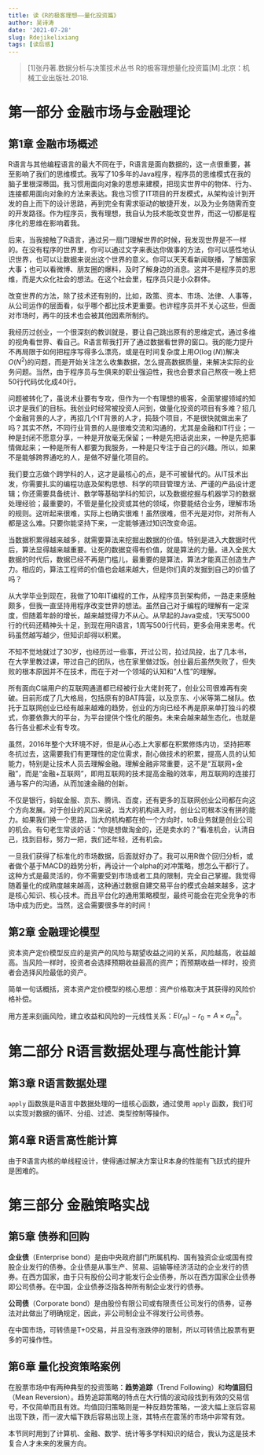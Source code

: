 ```yaml
---
title: 读《R的极客理想——量化投资篇》
author: 吴诗涛
date: '2021-07-28'
slug: Rdejikelixiang
tags: [读后感]
---
```


> [1]张丹著.数据分析与决策技术丛书 R的极客理想量化投资篇[M].北京：机械工业出版社.2018.

# 第一部分 金融市场与金融理论

## 第1章 金融市场概述

R语言与其他编程语言的最大不同在于，R语言是面向数据的，这一点很重要，甚至影响了我们的思维模式。我写了10多年的Java程序，程序员的思维模式在我的脑子里根深蒂固。我习惯用面向对象的思想来建模，把现实世界中的物体、行为、连接都用面向对象的方法来表达。我也习惯了IT项目的开发模式，从架构设计到开发的自上而下的设计思路，再到完全有需求驱动的敏捷开发，以及为业务随需而变的开发路径。作为程序员，我有理想，我自认为技术能改变世界，而这一切都是程序化的思维在影响着我。

后来，当我接触了R语言，通过另一扇门理解世界的时候，我发现世界是不一样的。在没有程序的世界里，你可以通过文字来表达你做事的方法，你可以感性地认识世界，也可以让数据来说出这个世界的意义。你可以天天看新闻联播，了解国家大事；也可以看微博、朋友圈的爆料，及时了解身边的消息。这并不是程序员的思维，而是大众化社会的想法。在这个社会里，程序员只是小众群体。

改变世界的方法，除了技术还有别的，比如，政策、资本、市场、法律、人事等，从公司运作的层面看，似乎哪个都比技术更重要。也许程序员并不关心这些，但面对市场时，再牛的技术也会被其他因素所制约。

我经历过创业，一个很深刻的教训就是，要让自己跳出原有的思维定式，通过多维的视角看世界、看自己。R语言帮我打开了通过数据看世界的窗口。我的能力提升不再局限于如何把程序写得多么漂亮，或是在时间复杂度上用$O(\log(N))$解决$O(N^2)$​的问题，而是开始关注怎么收集数据，怎么提高数据质量，来解决实际的业务问题。当然，由于程序员与生俱来的职业强迫性，我也会要求自己熬夜一晚上把50行代码优化成40行。

问题被转化了，虽说术业要有专攻，但作为一个有理想的极客，全面掌握领域的知识才是我们的目标。我创业时经常被投资人问到，做量化投资的项目有多难？招几个金融背景的人才，再招几个IT背景的人才，捣鼓个项目，不是很快就做出来了吗？其实不然，不同行业背景的人是很难交流和沟通的，尤其是金融和IT行业；一种是封闭不愿意分享，一种是开放毫无保留；一种是先把话说出来，一种是先把事情做起来；一种是所有人都要为我服务，一种是只专注于自己的兴趣。所以，如果不是能够跨界通吃的人，是做不好量化项目的。

我们要立志做个跨学科的人，这才是最核心的点，是不可被替代的。从IT技术出发，你需要扎实的编程功底及架构思想、科学的项目管理方法、严谨的产品设计逻辑；你还需要具备统计、数学等基础学科的知识，以及数据挖掘与机器学习的数据处理经验；最重要的，不管是量化投资或其他的领域，你要能结合业务，理解市场的规则。这听起来很难，实际上也确实很难！虽然很难，但不光是对你，对所有人都是这么难。只要你能坚持下来，一定能够通过知识改变命运。

当数据积累得越来越多，就需要算法来挖掘出数据的价值。特别是进入大数据时代后，算法显得越来越重要。让死的数据变得有价值，就是算法的力量。进入全民大数据的时代后，数据已经不再是门槛儿，最重要的是算法，算法才能真正创造生产力。相应的，算法工程师的价值也会越来越大，但是你们真的发掘到自己的价值了吗？

从大学毕业到现在，我做了10年IT编程的工作，从程序员到架构师，一路走来感触颇多，但我一直坚持用程序改变世界的想法。虽然自己对于编程的理解有一定深度，但随着年龄的增长，越来越觉得力不从心。从早起的Java变成，1天写5000行的代码还精神头十足，到现在用R语言，1周写500行代码，更多会用来思考。代码虽然越写越少，但知识却得以积累。

不知不觉地就过了30岁，也经历过一些事，开过公司，拉过风投，出了几本书，在大学里教过课，带过自己的团队，也在家里做过饭。创业最后虽然失败了，但失败的根本原因并不在技术，而在于对一个领域的认知和“人性”的理解。

所有面向C端用户的互联网通道都已经被行业大佬封死了，创业公司很难再有突破。目前形成了几大格局，包括原有的BAT阵营，以及京东、小米等第二梯队。依托于互联网创业已经有越来越难的趋势，创业的方向已经不再是原来单打独斗的模式，你要依靠大的平台，为平台提供个性化的服务。未来会越来越生态化，也就是各行各业都术业有专攻。

虽然，2016年整个大环境不好，但是从心态上大家都在积累修炼内功，坚持把寒冬抗过去，这需要我们有更理性的定位需求，耐心做技术的积累，提高人员的认知能力，特别是让技术人员去理解金融。理解金融非常重要，这不是“互联网+金融”，而是“金融+互联网”，即用互联网的技术提高金融的效率，用互联网的连接打通与客户的沟通，从而加速金融的创新。

不仅是银行，蚂蚁金服、京东、腾讯、百度，还有更多的互联网创业公司都在向这个方向发展。对于创业的风口来说，当大的机构进入时，创业公司根本没有拼的能力。如果我们换一个思路，当大的机构都在抢一个方向时，toB业务就是创业公司的机会。有句老生常谈的话：“你是想做淘金的，还是卖水的？”看准机会，认清自己，找到目标，努力一把，我们还年轻，还有机会。

一旦我们获得了标准化的市场数据，后面就好办了。我可以用R做个回归分析，或者做个基于MACD的趋势分析，再设计一个alpha的对冲策略，想怎么干都行了。这种方式是最灵活的，你不需要受到市场或者工具的限制，完全自己掌握。我觉得随着量化的成熟度越来越高，这种通过数据自建交易平台的模式会越来越多，这才是核心知识、核心技术。而且平台化的通用策略模型，最终可能会在完全竞争的市场中成为历史。当然，这会需要很多年的时间！

## 第2章 金融理论模型

资本资产定价模型反应的是资产的风险与期望收益之间的关系，风险越高，收益越高。当风险一样时，投资者会选择预期收益最高的资产；而预期收益一样时，投资者会选择风险最低的资产。

简单一句话概括，资本资产定价模型的核心思想：资产价格取决于其获得的风险价格补偿。

用方差来刻画风险，建立收益和风险的一元线性关系：$E(r_m)-r_0=A\times \sigma_m^2$​。

# 第二部分 R语言数据处理与高性能计算

## 第3章 R语言数据处理

`apply` 函数族是R语言中数据处理的一组核心函数，通过使用 `apply` 函数，我们可以实现对数据的循环、分组、过滤、类型控制等操作。

## 第4章 R语言高性能计算

由于R语言内核的单线程设计，使得通过解决方案让R本身的性能有飞跃式的提升是困难的。

# 第三部分 金融策略实战

## 第5章 债券和回购

**企业债**（Enterprise bond）是由中央政府部门所属机构、国有独资企业或国有控股企业发行的债券。企业债是从事生产、贸易、运输等经济活动的企业发行的债券。在西方国家，由于只有股份公司才能发行企业债券，所以在西方国家企业债券即公司债券。在中国，企业债券泛指各种所有制企业发行的债券。

**公司债**（Corporate bond）是由股份有限公司或有限责任公司发行的债券，证券法对此做出了明确规定，因此，非公司制企业不得发行公司债券。

在中国市场，可转债是T+0交易，并且没有涨跌停的限制，所以可转债比股票有更多的可操作性。

## 第6章 量化投资策略案例

在股票市场中有两种典型的投资策略：**趋势追踪**（Trend Following）和**均值回归**（Mean Reversion）。趋势追踪策略的特点在大行情的波动段找到有效的交易信号，不仅简单而且有效。均值回归策略则是一种反趋势策略，一波大幅上涨后容易出现下跌，而一波大幅下跌后容易出现上涨，其特点在震荡的市场中非常有效。

本节同时用到了计算机、金融、数学、统计等多学科知识的结合，我认为这是技术复合人才未来的发展方向。

